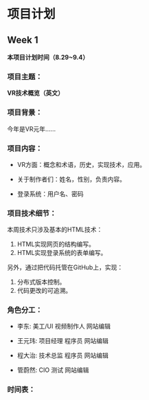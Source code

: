 # 项目计划

## Week 1
**本项目计划时间（8.29~9.4）**
### 项目主题：
**VR技术概览（英文）**
### 项目背景：
今年是VR元年……
### 项目内容：
* VR方面：概念和术语，历史，实现技术，应用。* 关于制作者们：姓名，性别，负责内容。* 登录系统：用户名、密码
### 项目技术细节：
本周技术只涉及基本的HTML技术：1. HTML实现网页的结构编写。2. HTML实现登录系统的表单编写。
另外，通过把代码托管在GitHub上，实现：
1. 分布式版本控制。2. 代码更改的可追溯。
### 角色分工：
* 李东: 美工/UI 视频制作人 网站编辑* 王元玮: 项目经理 程序员 网站编辑* 程大治: 技术总监 程序员 网站编辑* 管蔚然: CIO 测试 网站编辑### 时间表：